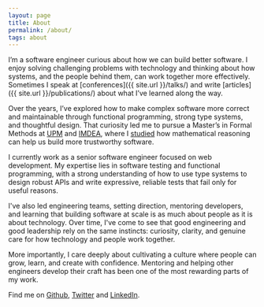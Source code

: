 ```yaml
---
layout: page
title: About
permalink: /about/
tags: about
---
```


I’m a software engineer curious about how we can build better software. I enjoy solving challenging
problems with technology and thinking about how systems, and the people behind them, can work
together more effectively. Sometimes I speak at [conferences]({{ site.url }}/talks/) and write
[articles]({{ site.url }}/publications/) about what I’ve learned along the way.

Over the years, I’ve explored how to make complex software more correct and maintainable through
functional programming, strong type systems, and thoughtful design. That curiosity led me to pursue
a Master’s in Formal Methods at [UPM](https://www.fi.upm.es/?id=inicio&idioma=english) and
[IMDEA](https://software.imdea.org/), where I
[studied](https://oa.upm.es/75865/1/TFM_FERNANDA_ANDRADE_GUANOQUIZA.pdf) how mathematical reasoning
can help us build more trustworthy software.

I currently work as a senior software engineer focused on web development. My expertise lies in
software testing and functional programming, with a strong understanding of how to use type systems
to design robust APIs and write expressive, reliable tests that fail only for useful reasons.

I've also led engineering teams, setting direction, mentoring developers, and learning that building
software at scale is as much about people as it is about technology. Over time, I've come to see
that good engineering and good leadership rely on the same instincts: curiosity, clarity, and
genuine care for how technology and people work together.

More importantly, I care deeply about cultivating a culture where people can grow, learn, and create
with confidence. Mentoring and helping other engineers develop their craft has been one of the most
rewarding parts of my work.

Find me on [Github](https://github.com/flandrade), [Twitter](https://twitter.com/feru) and
[LinkedIn](https://www.linkedin.com/in/ferandrade/).
